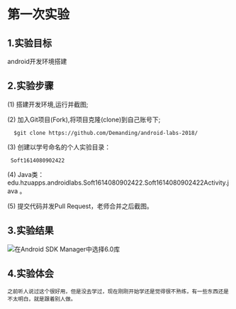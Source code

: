 # 第一次实验
 
## 1.实验目标
 android开发环境搭建
 
## 2.实验步骤
 (1) 搭建开发环境,运行并截图;
 
 (2) 加入Git项目(Fork),将项目克隆(clone)到自己账号下;
 
      $git clone https://github.com/Demanding/android-labs-2018/
      
 (3) 创建以学号命名的个人实验目录：
 
     Soft1614080902422
      
     
 (4) Java类：edu.hzuapps.androidlabs.Soft1614080902422.Soft1614080902422Activity.java 。
 
 (5) 提交代码并发Pull Request，老师合并之后截图。
 
## 3.实验结果
 ![在Android SDK Manager中选择6.0库](https://github.com/Demanding/android-labs-2018/blob/master/Soft1614080902422/Soft1614080902422.png "配置教育网下载代理")
 
## 4.实验体会
    之前听人说过这个很好用，但是没去学过，现在刚刚开始学还是觉得很不熟练，有一些东西还是不太明白，就是跟着别人做。
